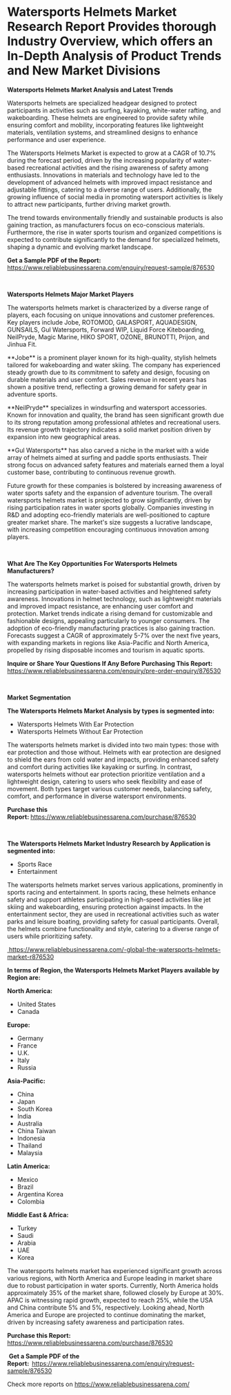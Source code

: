 <p><h1>Watersports Helmets Market Research Report Provides thorough Industry Overview, which offers an In-Depth Analysis of Product Trends and New Market Divisions</h1></p><p><strong>Watersports Helmets Market Analysis and Latest Trends</strong></p>
<p><p>Watersports helmets are specialized headgear designed to protect participants in activities such as surfing, kayaking, white-water rafting, and wakeboarding. These helmets are engineered to provide safety while ensuring comfort and mobility, incorporating features like lightweight materials, ventilation systems, and streamlined designs to enhance performance and user experience.</p><p>The Watersports Helmets Market is expected to grow at a CAGR of 10.7% during the forecast period, driven by the increasing popularity of water-based recreational activities and the rising awareness of safety among enthusiasts. Innovations in materials and technology have led to the development of advanced helmets with improved impact resistance and adjustable fittings, catering to a diverse range of users. Additionally, the growing influence of social media in promoting watersport activities is likely to attract new participants, further driving market growth. </p><p>The trend towards environmentally friendly and sustainable products is also gaining traction, as manufacturers focus on eco-conscious materials. Furthermore, the rise in water sports tourism and organized competitions is expected to contribute significantly to the demand for specialized helmets, shaping a dynamic and evolving market landscape.</p></p>
<p><strong>Get a Sample PDF of the Report:&nbsp;</strong> <a href="https://www.reliablebusinessarena.com/enquiry/request-sample/876530?utm_campaign=1871&utm_medium=2&utm_source=Github&utm_content=ia&utm_term=21032025&utm_id=watersports-helmets">https://www.reliablebusinessarena.com/enquiry/request-sample/876530</a></p>
<p>&nbsp;</p>
<p><strong>Watersports Helmets Major Market Players</strong></p>
<p><p>The watersports helmets market is characterized by a diverse range of players, each focusing on unique innovations and customer preferences. Key players include Jobe, ROTOMOD, GALASPORT, AQUADESIGN, GUNSAILS, Gul Watersports, Forward WIP, Liquid Force Kiteboarding, NeilPryde, Magic Marine, HIKO SPORT, OZONE, BRUNOTTI, Prijon, and Jinhua Fit.</p><p>**Jobe** is a prominent player known for its high-quality, stylish helmets tailored for wakeboarding and water skiing. The company has experienced steady growth due to its commitment to safety and design, focusing on durable materials and user comfort. Sales revenue in recent years has shown a positive trend, reflecting a growing demand for safety gear in adventure sports.</p><p>**NeilPryde** specializes in windsurfing and watersport accessories. Known for innovation and quality, the brand has seen significant growth due to its strong reputation among professional athletes and recreational users. Its revenue growth trajectory indicates a solid market position driven by expansion into new geographical areas.</p><p>**Gul Watersports** has also carved a niche in the market with a wide array of helmets aimed at surfing and paddle sports enthusiasts. Their strong focus on advanced safety features and materials earned them a loyal customer base, contributing to continuous revenue growth.</p><p>Future growth for these companies is bolstered by increasing awareness of water sports safety and the expansion of adventure tourism. The overall watersports helmets market is projected to grow significantly, driven by rising participation rates in water sports globally. Companies investing in R&D and adopting eco-friendly materials are well-positioned to capture greater market share. The market's size suggests a lucrative landscape, with increasing competition encouraging continuous innovation among players.</p></p>
<p>&nbsp;</p>
<p><strong>What Are The Key Opportunities For Watersports Helmets Manufacturers?</strong></p>
<p><p>The watersports helmets market is poised for substantial growth, driven by increasing participation in water-based activities and heightened safety awareness. Innovations in helmet technology, such as lightweight materials and improved impact resistance, are enhancing user comfort and protection. Market trends indicate a rising demand for customizable and fashionable designs, appealing particularly to younger consumers. The adoption of eco-friendly manufacturing practices is also gaining traction. Forecasts suggest a CAGR of approximately 5-7% over the next five years, with expanding markets in regions like Asia-Pacific and North America, propelled by rising disposable incomes and tourism in aquatic sports.</p></p>
<p><strong>Inquire or Share Your Questions If Any Before Purchasing This Report:</strong> <a href="https://www.reliablebusinessarena.com/enquiry/pre-order-enquiry/876530?utm_campaign=1871&utm_medium=2&utm_source=Github&utm_content=ia&utm_term=21032025&utm_id=watersports-helmets">https://www.reliablebusinessarena.com/enquiry/pre-order-enquiry/876530</a></p>
<p>&nbsp;</p>
<p><strong>Market Segmentation</strong></p>
<p><strong>The Watersports Helmets Market Analysis by types is segmented into:</strong></p>
<p><ul><li>Watersports Helmets With Ear Protection</li><li>Watersports Helmets Without Ear Protection</li></ul></p>
<p><p>The watersports helmets market is divided into two main types: those with ear protection and those without. Helmets with ear protection are designed to shield the ears from cold water and impacts, providing enhanced safety and comfort during activities like kayaking or surfing. In contrast, watersports helmets without ear protection prioritize ventilation and a lightweight design, catering to users who seek flexibility and ease of movement. Both types target various customer needs, balancing safety, comfort, and performance in diverse watersport environments.</p></p>
<p><strong>Purchase this Report:&nbsp;</strong><a href="https://www.reliablebusinessarena.com/purchase/876530?utm_campaign=1871&utm_medium=2&utm_source=Github&utm_content=ia&utm_term=21032025&utm_id=watersports-helmets">https://www.reliablebusinessarena.com/purchase/876530</a></p>
<p>&nbsp;</p>
<p><strong>The Watersports Helmets Market Industry Research by Application is segmented into:</strong></p>
<p><ul><li>Sports Race</li><li>Entertainment</li></ul></p>
<p><p>The watersports helmets market serves various applications, prominently in sports racing and entertainment. In sports racing, these helmets enhance safety and support athletes participating in high-speed activities like jet skiing and wakeboarding, ensuring protection against impacts. In the entertainment sector, they are used in recreational activities such as water parks and leisure boating, providing safety for casual participants. Overall, the helmets combine functionality and style, catering to a diverse range of users while prioritizing safety.</p></p>
<p><a href="https://www.reliablebusinessarena.com/-global-the-watersports-helmets-market-r876530?utm_campaign=1871&utm_medium=2&utm_source=Github&utm_content=ia&utm_term=21032025&utm_id=watersports-helmets">&nbsp;https://www.reliablebusinessarena.com/-global-the-watersports-helmets-market-r876530</a></p>
<p><strong>In terms of Region, the Watersports Helmets Market Players available by Region are:</strong></p>
<p>
    <p> <strong> North America: </strong>
        <ul>
            <li>United States</li>
            <li>Canada</li>
        </ul>
        </p> 
    <p> <strong> Europe: </strong>
        <ul>
            <li>Germany</li>
            <li>France</li>
            <li>U.K.</li>
            <li>Italy</li>
            <li>Russia</li>
        </ul>
        </p> 
    <p> <strong> Asia-Pacific: </strong>
        <ul>
            <li>China</li>
            <li>Japan</li>
            <li>South Korea</li>
            <li>India</li>
            <li>Australia</li>
            <li>China Taiwan</li>
            <li>Indonesia</li>
            <li>Thailand</li>
            <li>Malaysia</li>
        </ul>
        </p> 
    <p> <strong> Latin America: </strong>
        <ul>
            <li>Mexico</li>
            <li>Brazil</li>
            <li>Argentina Korea</li>
            <li>Colombia</li>
        </ul>
        </p> 
    <p> <strong> Middle East & Africa: </strong>
        <ul>
            <li>Turkey</li>
            <li>Saudi</li>
            <li>Arabia</li>
            <li>UAE</li>
            <li>Korea</li>
        </ul>
    </p>
    </p>
<p><p>The watersports helmets market has experienced significant growth across various regions, with North America and Europe leading in market share due to robust participation in water sports. Currently, North America holds approximately 35% of the market share, followed closely by Europe at 30%. APAC is witnessing rapid growth, expected to reach 25%, while the USA and China contribute 5% and 5%, respectively. Looking ahead, North America and Europe are projected to continue dominating the market, driven by increasing safety awareness and participation rates.</p></p>
<p><strong>Purchase this Report: </strong><a href="https://www.reliablebusinessarena.com/purchase/876530?utm_campaign=1871&utm_medium=2&utm_source=Github&utm_content=ia&utm_term=21032025&utm_id=watersports-helmets">https://www.reliablebusinessarena.com/purchase/876530</a></p>
<p>&nbsp;<strong>Get a Sample PDF of the Report:&nbsp;&nbsp;</strong><a href="https://www.reliablebusinessarena.com/enquiry/request-sample/876530?utm_campaign=1871&utm_medium=2&utm_source=Github&utm_content=ia&utm_term=21032025&utm_id=watersports-helmets">https://www.reliablebusinessarena.com/enquiry/request-sample/876530</a></p>
<p><strong></strong></p>
<p>Check more reports on <a href="https://www.reliablebusinessarena.com/?utm_campaign=1871&utm_medium=2&utm_source=Github&utm_content=ia&utm_term=21032025&utm_id=watersports-helmets">https://www.reliablebusinessarena.com/</a></p>